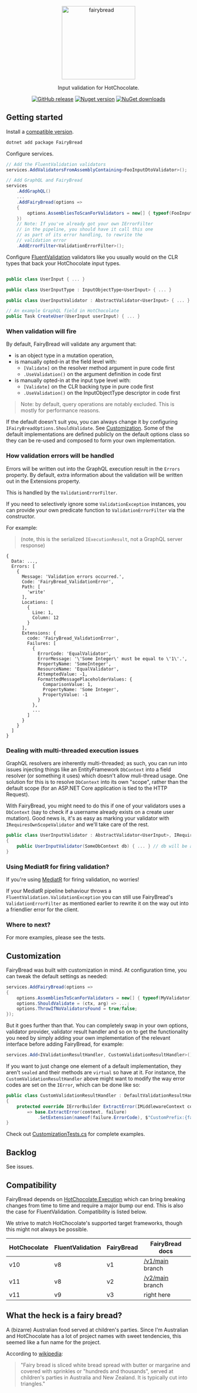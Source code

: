 <div align="center">
  <img alt="fairybread" src="logo.svg" height="200px">
  <p>
    Input validation for HotChocolate.
  </p>
  <p>
	  <a href="https://github.com/benmccallum/fairybread/releases"><img alt="GitHub release" src="https://img.shields.io/github/release/benmccallum/fairybread.svg"></a>
	  <a href="https://www.nuget.org/packages/FairyBread"><img alt="Nuget version" src="https://img.shields.io/nuget/v/FairyBread"></a>
	  <a href="https://www.nuget.org/packages/FairyBread"><img alt="NuGet downloads" src="https://img.shields.io/nuget/dt/FairyBread"></a>
  </p>
</div>

## Getting started

Install a [compatible version](#Compatibility).

```bash
dotnet add package FairyBread
```

Configure services.

```c#
// Add the FluentValidation validators
services.AddValidatorsFromAssemblyContaining<FooInputDtoValidator>();

// Add GraphQL and FairyBread
services
    .AddGraphQL()
    ...
    .AddFairyBread(options =>
    {
        options.AssembliesToScanForValidators = new[] { typeof(FooInputDtoValidator).Assembly };
    })
    // Note: If you've already got your own IErrorFilter
    // in the pipeline, you should have it call this one
    // as part of its error handling, to rewrite the
    // validation error
    .AddErrorFilter<ValidationErrorFilter>();
```

Configure [FluentValidation](https://github.com/FluentValidation/FluentValidation) validators like you usually would on
the CLR types that back your HotChocolate input types.

```c#

public class UserInput { ... }

public class UserInputType : InputObjectType<UserInput> { ... }

public class UserInputValidator : AbstractValidator<UserInput> { ... }

// An example GraphQL field in HotChocolate
public Task CreateUser(UserInput userInput) { ... }
```

### When validation will fire

By default, FairyBread will validate any argument that:
* is an object type in a mutation operation,
* is manually opted-in at the field level with:
    * `[Validate]` on the resolver method argument in pure code first
    * `.UseValidation()` on the argument definition in code first
* is manually opted-in at the input type level with:
    * `[Validate]` on the CLR backing type in pure code first
    * `.UseValidation()` on the InputObjectType descriptor in code first

> Note: by default, query operations are notably excluded. This is mostly for performance reasons.

If the default doesn't suit you, you can always change it by configuring `IFairyBreadOptions.ShouldValidate`. See [Customization](#Customization).
Some of the default implementations are defined publicly on the default options class so they can be re-used and composed to form your own implementation.

### How validation errors will be handled

Errors will be written out into the GraphQL execution result in the `Errors` property. By default, 
extra information about the validation will be written out in the Extensions property. 

This is handled by the `ValidationErrorFilter`.

If you need to selectively ignore some `ValidationException` instances,
you can provide your own predicate function to `ValidationErrorFilter` via the constructor.

For example:

> (note, this is the serialized `IExecutionResult`, not a GraphQL server response)

```
{
  Data: ...,
  Errors: [
    {
      Message: 'Validation errors occurred.',
      Code: 'FairyBread_ValidationError',
      Path: [
        'write'
      ],
      Locations: [
        {
          Line: 1,
          Column: 12
        }
      ],
      Extensions: {
        code: 'FairyBread_ValidationError',
        Failures: [
          {
            ErrorCode: 'EqualValidator',
            ErrorMessage: '\'Some Integer\' must be equal to \'1\'.',
            PropertyName: 'SomeInteger',
            ResourceName: 'EqualValidator',
            AttemptedValue: -1,
            FormattedMessagePlaceholderValues: {
              ComparisonValue: 1,
              PropertyName: 'Some Integer',
              PropertyValue: -1
            }
          },
          ...
        ]
      }
    }
  ]
}
```

### Dealing with multi-threaded execution issues

GraphQL resolvers are inherently multi-threaded; as such, you can run into issues injecting things like an EntityFramework `DbContext` into a field resolver (or something it uses) which doesn't allow muli-thread usage. One solution for this is to resolve `DbContext` into its own "scope", rather than the default scope (for an ASP.NET Core application is tied to the HTTP Request).

With FairyBread, you might need to do this if one of your validators uses a `DbContext` (say to check if a username already exists on a create user mutation). Good news is, it's as easy as marking your validator with `IRequiresOwnScopeValidator` and we'll take care of the rest.

```c# 
public class UserInputValidator : AbstractValidator<UserInput>, IRequiresOwnScopeValidator
{
    public UserInputValidator(SomeDbContext db) { ... } // db will be a unique instance for this validation operation
}
```

### Using MediatR for firing validation?

If you're using [MediatR](https://github.com/jbogard/MediatR) for firing validation, no worries!

If your MediatR pipeline behaviour throws a `FluentValidation.ValidationException` you can still use FairyBread's
`ValidationErrorFilter` as mentioned earlier to rewrite it on the way out into a friendlier error for the client.

### Where to next?

For more examples, please see the tests.

## Customization

FairyBread was built with customization in mind. At configuration time, you can tweak the default settings as needed:

```c#
services.AddFairyBread(options =>
{
    options.AssembliesToScanForValidators = new[] { typeof(MyValidator).Assembly };
    options.ShouldValidate = (ctx, arg) => ...;
    options.ThrowIfNoValidatorsFound = true/false;
});
```

But it goes further than that. You can completely swap in your own options, validator provider, 
validator result handler and so on to get the functionality you need by simply adding your own 
implementation of the relevant interface before adding FairyBread, for example:

```c#
services.Add<IValidationResultHandler, CustomValidationResultHandler>();
```

If you want to just change one element of a default implementation, they aren't `sealed` and 
their methods are `virtual` so have at it. For instance, the `CustomValidationResultHandler` above might want to
modify the way error codes are set on the `IError`, which can be done like so:

```c#
public class CustomValidationResultHandler : DefaultValidationResultHandler
{
    protected override IErrorBuilder ExtractError(IMiddlewareContext context, ValidationFailure failure)
        => base.ExtractError(context, failure)
            .SetExtension(nameof(failure.ErrorCode), $"CustomPrefix:{failure.ErrorCode}");
}
```

Check out <a href="src/FairyBread.Tests/CustomizationTests.cs">CustomizationTests.cs</a> for complete examples.

## Backlog

See issues.

## Compatibility

FairyBread depends on [HotChocolate.Execution](https://www.nuget.org/packages/HotChocolate.Execution)
which can bring breaking changes from time to time and require a major bump our end. This is also the case
for FluentValidation.
Compatibility is listed below.

We strive to match HotChocolate's supported target frameworks, though this might not always be possible.

| HotChocolate | FluentValidation | FairyBread | FairyBread docs |
| ------------ | ---------------- | ---------- | --------------- |
|          v10 |               v8 |         v1 | [/v1/main](https://github.com/benmccallum/fairybread/tree/v1/main) branch |
|          v11 |               v8 |         v2 | [/v2/main](https://github.com/benmccallum/fairybread/tree/v2/main) branch |
|          v11 |               v9 |         v3 |      right here |

## What the heck is a fairy bread?

A (bizarre) Australian food served at children's parties. Since I'm Australian and HotChocolate has a lot of 
project names with sweet tendencies, this seemed like a fun name for the project.

According to [wikipedia](https://en.wikipedia.org/wiki/Fairy_bread):
> "Fairy bread is sliced white bread spread with butter or margarine and covered with sprinkles or "hundreds and thousands", served at children's parties in Australia and New Zealand. It is typically cut into triangles."
